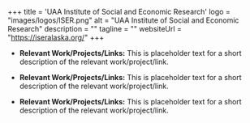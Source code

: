 +++
title = 'UAA Institute of Social and Economic Research'
logo = "images/logos/ISER.png"
alt = "UAA Institute of Social and Economic Research"
description = ""
tagline = ""
websiteUrl = "https://iseralaska.org/"
+++
* **Relevant Work/Projects/Links:** This is placeholder text for a short description of the relevant work/project/link.

* **Relevant Work/Projects/Links:** This is placeholder text for a short description of the relevant work/project/link.

* **Relevant Work/Projects/Links:** This is placeholder text for a short description of the relevant work/project/link.